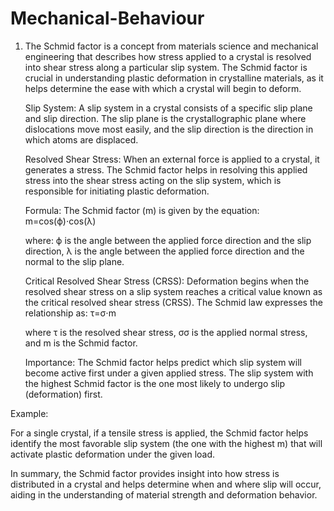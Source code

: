 # Mechanical-Behaviour
1. The Schmid factor is a concept from materials science and mechanical engineering that describes how stress applied to a crystal is resolved into shear stress along a particular slip system. The Schmid factor is crucial in understanding plastic deformation in crystalline materials, as it helps determine the ease with which a crystal will begin to deform.

    Slip System: A slip system in a crystal consists of a specific slip plane and slip direction. The slip plane is the crystallographic plane where dislocations move most easily, and the slip direction is the direction in which atoms are displaced.

    Resolved Shear Stress: When an external force is applied to a crystal, it generates a stress. The Schmid factor helps in resolving this applied stress into the shear stress acting on the slip system, which is responsible for initiating plastic deformation.

    Formula: The Schmid factor (m) is given by the equation:
    m=cos⁡(ϕ)⋅cos⁡(λ)


    where:
        ϕ is the angle between the applied force direction and the slip direction,
        λ is the angle between the applied force direction and the normal to the slip plane.

    Critical Resolved Shear Stress (CRSS): Deformation begins when the resolved shear stress on a slip system reaches a critical value known as the critical resolved shear stress (CRSS). The Schmid law expresses the relationship as:
    τ=σ⋅m


    where τ is the resolved shear stress, σσ is the applied normal stress, and m is the Schmid factor.

    Importance: The Schmid factor helps predict which slip system will become active first under a given applied stress. The slip system with the highest Schmid factor is the one most likely to undergo slip (deformation) first.

Example:

For a single crystal, if a tensile stress is applied, the Schmid factor helps identify the most favorable slip system (the one with the highest m) that will activate plastic deformation under the given load.

In summary, the Schmid factor provides insight into how stress is distributed in a crystal and helps determine when and where slip will occur, aiding in the understanding of material strength and deformation behavior.
